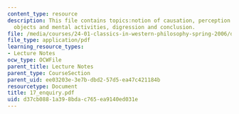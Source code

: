 ```yaml
---
content_type: resource
description: This file contains topics:notion of causation, perception of external
  objects and mental activities, digression and conclusion.
file: /media/courses/24-01-classics-in-western-philosophy-spring-2006/d37cb0881a398bdac765ea9140ed031e_17_enquiry.pdf
file_type: application/pdf
learning_resource_types:
- Lecture Notes
ocw_type: OCWFile
parent_title: Lecture Notes
parent_type: CourseSection
parent_uid: ee03203e-3e7b-dbd2-57d5-ea47c421184b
resourcetype: Document
title: 17_enquiry.pdf
uid: d37cb088-1a39-8bda-c765-ea9140ed031e
---
```

